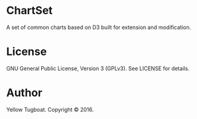 # ChartSet
A set of common charts based on D3 built for extension and modification.

# License
GNU General Public License, Version 3 (GPLv3). See LICENSE for details.

# Author
Yellow Tugboat. Copyright © 2016.
